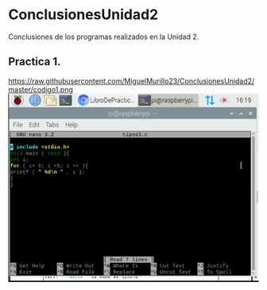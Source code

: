 # ConclusionesUnidad2
Conclusiones de los programas realizados en la Unidad 2.

## Practica 1.
https://raw.githubusercontent.com/MiguelMurillo23/ConclusionesUnidad2/master/codigo1.png
![alt text](https://github.com/MiguelMurillo23/ConclusionesUnidad2/blob/master/codigo1.png?raw=true)



